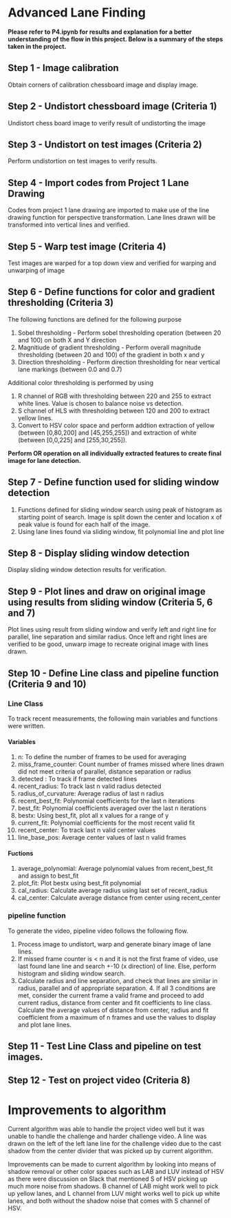 # Advanced Lane Finding
**Please refer to P4.ipynb for results and explanation for a better understanding of the flow in this project. Below is a summary of the steps taken in the project.**

## Step 1 - Image calibration
Obtain corners of calibration chessboard image and display image.

## Step 2 - Undistort chessboard image (Criteria 1)
Undistort chess board image to verify result of undistorting the image

## Step 3 - Undistort on test images (Criteria 2)
Perform undistortion on test images to verify results.

## Step 4 - Import codes from Project 1 Lane Drawing
Codes from project 1 lane drawing are imported to make use of the line drawing function for perspective transformation. Lane lines drawn will be transformed into vertical lines and verified.

## Step 5 - Warp test image (Criteria 4)
Test images are warped for a top down view and verified for warping and unwarping of image

## Step 6 - Define functions for color and gradient thresholding (Criteria 3)
The following functions are defined for the following purpose
1. Sobel thresholding - Perform sobel thresholding operation (between 20 and 100) on both X and Y direction
2. Magnitiude of gradient thresholding - Perform overall magnitude thresholding (between 20 and 100) of the gradient in both x and y
3. Direction thresholding - Perform direction thresholding for near vertical lane markings (between 0.0 and 0.7)

Additional color thresholding is performed by using
1. R channel of RGB with thresholding between 220 and 255 to extract white lines. Value is chosen to balance noise vs detection.
2. S channel of HLS with thresholding between 120 and 200 to extract yellow lines.
3. Convert to HSV color space and perform addtion extraction of yellow (between [0,80,200] and [45,255,255]) and extraction of white (between [0,0,225] and [255,30,255]).

**Perform OR operation on all individually extracted features to create final image for lane detection.**

## Step 7 - Define function used for sliding window detection
1. Functions defined for sliding window search using peak of histogram as starting point of search. Image is split down the center and location x of peak value is found for each half of the image.
2. Using lane lines found via sliding window, fit polynomial line and plot line

## Step 8 - Display sliding window detection
Display sliding window detection results for verification.

## Step 9 - Plot lines and draw on original image using results from sliding window (Criteria 5, 6 and 7)
Plot lines using result from sliding window and verify left and right line for parallel, line separation and similar radius. Once left and right lines are verified to be good, unwarp image to recreate original image with lines drawn.

## Step 10 - Define Line class and pipeline function (Criteria 9 and 10)

### Line Class
To track recent measurements, the following main variables and functions were written.

#### Variables

1. n: To define the number of frames to be used for averaging
2. miss_frame_counter: Count number of frames missed where lines drawn did not meet criteria of parallel, distance separation or radius
3. detected : To track if frame detected lines
4. recent_radius: To track last n valid radius detected 
5. radius_of_curvature: Average radius of last n radius
6. recent_best_fit: Polynomial coefficients for the last n iterations
7. best_fit: Polynomial coefficients averaged over the last n iterations        
8. bestx: Using best_fit, plot all x values for a range of y
9. current_fit: Polynomial coefficients for the most recent valid fit         
10. recent_center: To track last n valid center values
11. line_base_pos: Average center values of last n valid frames

#### Fuctions
1. average_polynomial: Average polynomial values from recent_best_fit and assign to best_fit
2. plot_fit: Plot bestx using best_fit polynomial
3. cal_radius: Calculate average radius using last set of recent_radius
4. cal_center: Calculate average distance from center using recent_center

### pipeline function
To generate the video, pipeline video follows the following flow.

1. Process image to undistort, warp and generate binary image of lane lines.
2. If missed frame counter is < n and it is not the first frame of video, use last found lane line and search +-10 (x direction) of line. Else, perform histogram and sliding window search.
3. Calculate radius and line separation, and check that lines are similar in radius, parallel and of appropriate separation. 4. If all 3 conditions are met, consider the current frame a valid frame and proceed to add current radius, distance from center and fit coefficients to line class. Calculate the average values of distance from center, radius and fit coefficient from a maximum of n frames and use the values to display and plot lane lines.

## Step 11 - Test Line Class and pipeline on test images.

## Step 12 - Test on project video (Criteria 8)

# Improvements to algorithm

Current algorithm was able to handle the project video well but it was unable to handle the challenge and harder challenge video. A line was drawn on the left of the left lane line for the challenge video due to the cast shadow from the center divider that was picked up by current algorithm. 

Improvements can be made to current algorithm by looking into means of shadow removal or other color spaces such as LAB and LUV instead of HSV as there were discussion on Slack that mentioned S of HSV picking up much more noise from shadows. B channel of LAB might work well to pick up yellow lanes, and L channel from LUV might works well to pick up white lanes, and both without the shadow noise that comes with S channel of HSV. 
